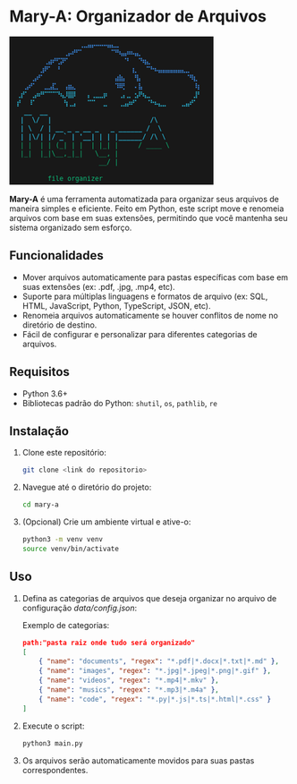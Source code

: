 # Mary-A: Organizador de Arquivos
![alt text](image.png)

**Mary-A** é uma ferramenta automatizada para organizar seus arquivos de maneira simples e eficiente. Feito em Python, este script move e renomeia arquivos com base em suas extensões, permitindo que você mantenha seu sistema organizado sem esforço.

## Funcionalidades

- Mover arquivos automaticamente para pastas específicas com base em suas extensões (ex: .pdf, .jpg, .mp4, etc).
- Suporte para múltiplas linguagens e formatos de arquivo (ex: SQL, HTML, JavaScript, Python, TypeScript, JSON, etc).
- Renomeia arquivos automaticamente se houver conflitos de nome no diretório de destino.
- Fácil de configurar e personalizar para diferentes categorias de arquivos.

## Requisitos

- Python 3.6+
- Bibliotecas padrão do Python: `shutil`, `os`, `pathlib`, `re`

## Instalação

1. Clone este repositório:

    ```bash
    git clone <link do repositorio>
    ```

2. Navegue até o diretório do projeto:

    ```bash
    cd mary-a
    ```

3. (Opcional) Crie um ambiente virtual e ative-o:

    ```bash
    python3 -m venv venv
    source venv/bin/activate
    ```

## Uso

1. Defina as categorias de arquivos que deseja organizar no arquivo de configuração *data/config.json*:

    Exemplo de categorias:

    ```json
    path:"pasta raiz onde tudo será organizado"
    [
        { "name": "documents", "regex": "*.pdf|*.docx|*.txt|*.md" },
        { "name": "images", "regex": "*.jpg|*.jpeg|*.png|*.gif" },
        { "name": "videos", "regex": "*.mp4|*.mkv" },
        { "name": "musics", "regex": "*.mp3|*.m4a" },
        { "name": "code", "regex": "*.py|*.js|*.ts|*.html|*.css" }
    ]
    ```

2. Execute o script:

    ```bash
    python3 main.py
    ```

3. Os arquivos serão automaticamente movidos para suas pastas correspondentes.
